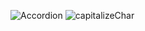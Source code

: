 ![Accordion](https://github.com/user-attachments/assets/f35b39af-2f2c-4a9c-98d8-3730a7bc69d9)
![capitalizeChar](https://github.com/user-attachments/assets/e4ad2b23-5a1c-4524-8678-7e5b588e5693)
